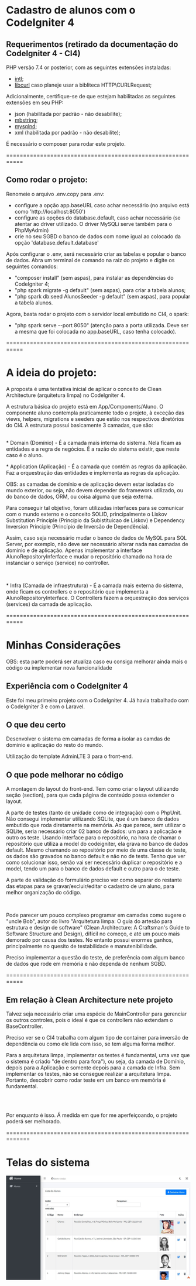 # Cadastro de alunos com o CodeIgniter 4

## Requerimentos (retirado da documentação do CodeIgniter 4 - CI4)

PHP versão 7.4 or posterior, com as seguintes extensões instaladas:
 - [intl](http://php.net/manual/en/intl.requirements.php);
 - [libcurl](http://php.net/manual/en/curl.requirements.php) caso planeje usar a bibliteca HTTP\CURLRequest;

 Adicionalmente, certifique-se de que estejam habilitadas as seguintes extensões em seu PHP:
 - json (habilitada por padrão - não desabilite);
 - [mbstring](http://php.net/manual/en/mbstring.installation.php);
 - [mysqlnd](http://php.net/manual/en/mysqlnd.install.php);
 - xml (habilitada por padrão - não desabilite);

É necessário o composer para rodar este projeto.

===========================================================

## Como rodar o projeto:

 Renomeie o arquivo .env.copy para .env:
 - configure a opção app.baseURL caso achar necessário (no arquivo está como 'http://localhost:8050')
 - configure as opções do database.default, caso achar necessário (se atentar ao driver utilizado. O driver MySQLi serve também para o PhpMyAdmin)
 - crie no seu SGBD o banco de dados com nome igual ao colocado da opção 'database.default.database'
 
 Após configurar o .env, será necessário criar as tabelas e popular o banco de dados. Abra um terminal de comando na raiz do projeto e digite os seguintes comandos:
 - "composer install" (sem aspas), para instalar as dependências do CodeIgniter 4;
 - "php spark migrate -g default" (sem aspas), para criar a tabela alunos;
 - "php spark db:seed AlunosSeeder -g default" (sem aspas), para popular a tabela alunos.
 
 Agora, basta rodar o projeto com o servidor local embutido no CI4, o spark:
 - "php spark serve --port 8050" (atenção para a porta utilizada. Deve ser a mesma que foi colocada no app.baseURL, caso tenha colocado).
 
===========================================================

# A ideia do projeto:

A proposta é uma tentativa inicial de aplicar o conceito de Clean Architecture (arquitetura limpa) no CodeIgniter 4.

A estrutura básica do projeto está em App/Components/Aluno. O componente aluno contempla praticamente todo o projeto, à exceção das views, helpers, migrations e seeders que estão nos respectivos diretórios do CI4. A estrutura possui basicamente 3 camadas, que são:  
<br />
	<p>* Domain (Domínio) - É a camada mais interna do sistema. Nela ficam as entidades e a regra de negócios. É a razão do sistema existir, que neste caso é o aluno.</p>
	<p>* Application (Aplicação) - É a camada que contém as regras da aplicação. Faz a orquestração das entidades e implementa as regras da aplicação.</p>
	OBS: as camadas de domínio e de aplicação devem estar isoladas do mundo exterior, ou seja, não devem depender do framework utilizado, ou do banco de dados, ORM, ou coisa alguma que seja externa.
	<p>Para conseguir tal objetivo, foram utilizadas interfaces para se comunicar com o mundo externo e o conceito SOLID, principalmente o Liskov Substitution Principle (Princípio da Subistituicao de Liskov) e Dependency Inversion Principle (Princípio de Inversão de Dependência).</p>
		<p>Assim, caso seja necessário mudar o banco de dados de MySQL para SQL Server, por exemplo, não deve ser necessário alterar nada nas camadas de domínio e de aplicação. Apenas implementar a interface AlunoRepositoryInferface e mudar o repositório chamado na hora de instanciar o serviço (service) no controller.</p>  
	<p>* Infra (Camada de infraestrutura) - É a camada mais externa do sistema, onde ficam os controllers e o repositório que implementa a AlunoRepositoryInterface. O Controllers fazem a orquestração dos serviços (services) da camada de aplicação.</p>
	
===========================================================

# Minhas Considerações

<p>OBS: esta parte poderá ser atualiza caso eu consiga melhorar ainda mais o código ou implementar nova funcionalidade</p>

## Experiência com o CodeIgniter 4
<p>Este foi meu primeiro projeto com o CodeIgniter 4. Já havia trabalhado com o CodeIgniter 3 e com o Laravel.</p>

## O que deu certo
<p>Desenvolver o sistema em camadas de forma a isolar as camdas de domínio e aplicação do resto do mundo.</p>
<p>Utilização do template AdminLTE 3 para o front-end.</p>

## O que pode melhorar no código
<p>A montagem do layout do front-end. Tem como criar o layout utilizando seção (section), para que cada página de conteúdo possa extender o layout.</p>
<p>A parte de testes (tanto de unidade como de integração) com o PhpUnit. Não consegui implementar utilizando SQLite, que é um banco de dados embutido que roda diretamente na memória. Ao que parece, sem utilizar o SQLite, seria necessário criar 02 banco de dados: um para a aplicação e outro os teste. Usando interface para o repositório, na hora de chamar o repositório que utiliza a model do codeigniter, ela grava no banco de dados default. Mesmo chamando ao repositório por meio de uma classe de teste, os dados são gravados no banco default e não no de tests. Tenho que ver como solucionar isso, senão vai ser necessário duplicar o repositório e a model, tendo um para o banco de dados default e outro para o de teste.</p>
<p>A parte de validação do formulário preciso ver como separar do restante das etapas para se gravar/excluir/editar o cadastro de um aluno, para melhor organização do código.</p>
<br />
<p>Pode parecer um pouco complexo programar em camadas como sugere o "uncle Bob", autor do livro "Arquitetura limpa: O guia do artesão para estrutura e design de software" (Clean Architecture: A Craftsman's Guide to Software Structure and Design), difícil no começo, e até um pouco mais demorado por causa dos testes. No entanto possui enormes ganhos, principalmente no quesito de testabilidade e manutenibilidade.</p>
<p>Preciso implementar a questão do teste, de preferência com algum banco de dados que rode em memória e não dependa de nenhum SGBD.</p>

===========================================================

## Em relação à Clean Architecture nete projeto

<p>Talvez seja necessário criar uma espécie de MainController para gerenciar os outros controles, pois o ideal é que os controllers não extendam o BaseController.</p>
<p>Preciso ver se o CI4 trabalha com algum tipo de container para inversão de dependência ou como ele lida com isso, se tem alguma forma melhor.</p>
<p>Para a arquitetura limpa, implementar os testes é fundamental, uma vez que o sistema é criado "de dentro para fora"), ou seja, da camada de Domínio, depois para a Aplicação e somente depois para a camada de Infra. Sem implementar os testes, não se consegue realizar a arquitetura limpa. Portanto, descobrir como rodar teste em um banco em memória é fundamental.</p>
<br />
<br />
<p>Por enquanto é isso. Á medida em que for me aperfeiçoando, o projeto poderá ser melhorado.</p>

=============================================================

# Telas do sistema

![tela-01](./public/assets/img/tela01.jpg "tela 01")
